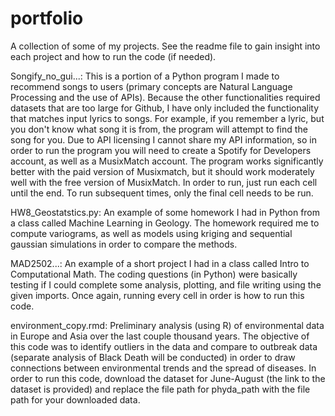# portfolio
A collection of some of my projects. See the readme file to gain insight into each project and how to run the code (if needed).

Songify_no_gui...: This is a portion of a Python program I made to recommend songs to users (primary concepts are Natural Language Processing and the use of APIs). Because the other functionalities required datasets that are too large for Github, I have only included the functionality that matches input lyrics to songs. For example, if you remember a lyric, but you don't know what song it is from, the program will attempt to find the song for you. Due to API licensing I cannot share my API information, so in order to run the program you will need to create a Spotify for Developers account, as well as a MusixMatch account. The program works significantly better with the paid version of Musixmatch, but it should work moderately well with the free version of MusixMatch. In order to run, just run each cell until the end. To run subsequent times, only the final cell needs to be run.

HW8_Geostatstics.py: An example of some homework I had in Python from a class called Machine Learning in Geology. The homework required me to compute variograms, as well as models using kriging and sequential gaussian simulations in order to compare the methods. 

MAD2502...: An example of a short project I had in a class called Intro to Computational Math. The coding questions (in Python) were basically testing if I could complete some analysis, plotting, and file writing using the given imports. Once again, running every cell in order is how to run this code.

environment_copy.rmd: Preliminary analysis (using R) of environmental data in Europe and Asia over the last couple thousand years. The objective of this code was to identify outliers in the data and compare to outbreak data (separate analysis of Black Death will be conducted) in order to draw connections between environmental trends and the spread of diseases. In order to run this code, download the dataset for June-August (the link to the dataset is provided) and replace the file path for phyda_path with the file path for your downloaded data.
